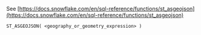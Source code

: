 See [https://docs.snowflake.com/en/sql-reference/functions/st_asgeojson](https://docs.snowflake.com/en/sql-reference/functions/st_asgeojson)
```
ST_ASGEOJSON( <geography_or_geometry_expression> )
```
